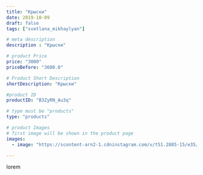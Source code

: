 ```yaml
---
title: "Крыски"
date: 2019-10-09
draft: false
tags: ["svetlana_mikhaylyan"]

# meta description
description : "Крыски"

# product Price
price: "3000"
priceBefore: "3600.0"

# Product Short Description
shortDescription: "Крыски"

#product ID
productID: "B3ZyRN_Au3q"

# type must be "products"
type: "products"

# product Images
# first image will be shown in the product page
images:
  - image: "https://scontent-arn2-1.cdninstagram.com/v/t51.2885-15/e35/70657586_1149478781915709_8081660903628089032_n.jpg?se=7&tp=1&_nc_ht=scontent-arn2-1.cdninstagram.com&_nc_cat=109&_nc_ohc=os89Xj_BMjYAX_-YQ5Y&oh=d9d553bd37b72634dbdd7d593e1bd74a&oe=60738358&ig_cache_key=MjE1MDk3MTM4MjYxODU4MjUwNg%3D%3D.2"

---
```

lorem

